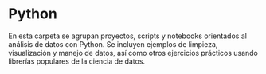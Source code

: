 # Python

En esta carpeta se agrupan proyectos, scripts y notebooks orientados al análisis de datos con Python. Se incluyen ejemplos de limpieza, visualización y manejo de datos, así como otros ejercicios prácticos usando librerías populares de la ciencia de datos.